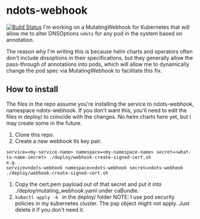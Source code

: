 # ndots-webhook
[![Build Status](https://drone.k.vsix.me/api/badges/support/ndots-webhook/status.svg?ref=refs/heads/main)](https://drone.k.vsix.me/support/ndots-webhook)
I'm working on a MutatingWebhook for Kubernetes that will allow me to alter DNSOptions `ndots` for any pod in the system based on annotation.

The reason why I'm writing this is because helm charts and operators often don't include dnsoptions in their specifications, but they generally
allow the pass-through of annotations into pods, which will allow me to dynamically change the pod spec via MutatingWebhook to facilitate this fix.


## How to install
The files in the repo assume you're installing the service to ndots-webhook, namespace ndots-webhook.  If you don't want this, you'll need to edit the files in deploy/ to coincide with the changes.  No helm charts here yet, but I may create some in the future.

  1. Clone this repo.
  1. Create a new webhook tls key pair.
```
service=<my-service-name> namespace=<my-namespace-name> secret=<what-to-name-secret> ./deploy/webhook-create-signed-cert.sh
e.g.
service=ndots-webhook namespace=ndots-webhook secret=ndots-webhook ./deploy/webhook-create-signed-cert.sh
```
  1. Copy the cert.pem payload out of that secret and put it into ./deploy/mutating_webhook.yaml under caBundle.
  1. `kubectl apply -k ` in the deploy/ folder
NOTE: I use pod security policies in my kubernetes cluster.  The psp object might not apply.  Just delete it if you don't need it.
